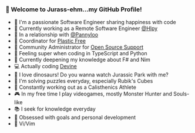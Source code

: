 ### 🦕 Welcome to Jurass-ehm...my GitHub Profile!

- 💙 I'm a passionate Software Engineer sharing happiness with code
- 💼 Currently working as a Remote Software Engineer [@Hlpy](https://www.linkedin.com/company/hlpy/mycompany/)
- 💏 In a relationship with [@Pannyloo](https://instagram.com/pannyloo)
- 🐢 Coordinator for [Plastic Free](https://www.plasticfreeonlus.it/) 
- 💬 Community Administrator for [Open Source Support](https://t.me/ptkdev_support_italian)
- 🦸 Feeling super when coding in TypeScript and Python
- 📕 Currently deepening my knowledge about F# and Nim
- 💻 Actually coding [Devine](https://github.com/Airscripts/devine)
- 🦖 I love dinosaurs! Do you wanna watch Jurassic Park with me?
- 🧩 I'm solving puzzles everyday, especially Rubik's Cubes
- 💪️ Constantly working out as a Calisthenics Athlete
- 🎮 In my free time I play videogames, mostly Monster Hunter and Souls-like
- 📚 I seek for knowledge everyday
- 🎯 Obsessed with goals and personal development
- 🌈️ Vi/Vim
